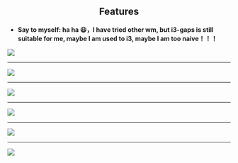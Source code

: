 ## <center>Features</center>

- **Say to myself: ha ha 😃，I have tried other wm, but i3-gaps is still suitable for me, maybe I am used to i3, maybe I am too naive！！！**

![](https://files.catbox.moe/vkkev6.gif)

<hr/>

![](https://s2.loli.net/2022/03/05/pLJGnkfhKt3RCuN.png)

<hr/>

![](https://s2.loli.net/2022/03/05/nWvSyO65BZrLU4d.png)

<hr/>

![](https://s2.loli.net/2022/03/05/H5ZcQjypWatYXr6.png)

<hr/>

![](https://s2.loli.net/2022/03/05/MY8oQOBLfUmKaWj.png)

<hr/>

![](https://s2.loli.net/2022/03/05/toB9JiMxFVj13ws.png)

